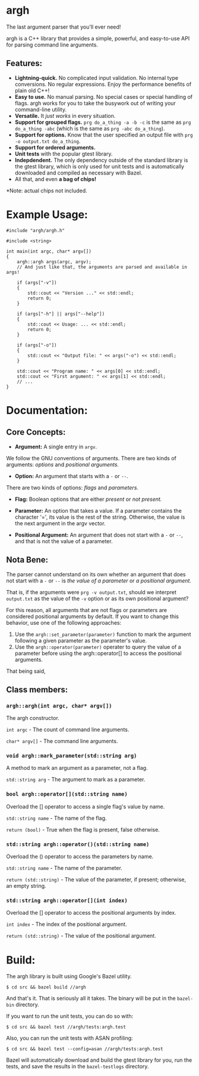 # argh

The last argument parser that you'll ever need!

argh is a C++ library that provides a simple, powerful, and easy-to-use
API for parsing command line arguments.

## Features:

* **Lightning-quick.** No complicated input validation. No internal type conversions. No regular expressions. Enjoy the performance benefits of plain old C++!
* **Easy to use.** No manual parsing. No special cases or special handling of flags. argh works for you to take the busywork out of writing your command-line utility.
* **Versatile.** It *just works* in every situation.
* **Support for grouped flags.** `prg do_a_thing -a -b -c` is the same as `prg do_a_thing -abc` (which is the same as `prg -abc do_a_thing`).
* **Support for options.** Know that the user specified an output file with `prg -o output.txt do_a_thing`.
* **Support for ordered arguments.**
* **Unit tests** with the popular gtest library.
* **Indepdendent.** The only dependency outside of the standard library is the gtest library, which is only used for unit tests and is automatically downloaded and compiled as necessary with Bazel.
* All that, and even **a bag of chips!**

*Note: actual chips not included.

# Example Usage:

    #include "argh/argh.h"

    #include <string>

    int main(int argc, char* argv[])
    {
        argh::argh args(argc, argv);
        // And just like that, the arguments are parsed and available in args!

        if (args["-v"])
        {
            std::cout << "Version ..." << std::endl;
            return 0;
        }

        if (args["-h"] || args["--help"])
        {
            std::cout << Usage: ... << std::endl;
            return 0;
        }

        if (args["-o"])
        {
            std::cout << "Output file: " << args("-o") << std::endl;
        }

        std::cout << "Program name: " << args[0] << std::endl;
        std::cout << "First argument: " << args[1] << std::endl;
        // ...
    }

# Documentation:

## Core Concepts:

* **Argument:** A single entry in `argv`.

We follow the GNU conventions of arguments. There are two kinds of arguments: *options* and *positional arguments.*

* **Option:** An argument that starts with a `-` or `--`.

There are two kinds of options: *flags* and *parameters.*

* **Flag:** Boolean options that are either *present* or *not present.*

* **Parameter:** An option that takes a value. If a parameter contains the character '=', its value is the rest of the string. Otherwise, the value is the next argument in the argv vector.

* **Positional Argument:** An argument that does not start with a `-` or `--`, and that is not the value of a parameter.

## Nota Bene:

The parser cannot understand on its own whether an argument that does not start with a `-` or `--` is *the value of a parameter* or *a positional argument.*

That is, if the arguments were `prg -v output.txt`, should we interpret `output.txt` as the value of the `-v` option or as its own positional argument?


For this reason, all arguments that are not flags or parameters are considered positional arguments by default. If you want to change this behavior, use one of the following approaches:

1. Use the `argh::set_parameter(parameter)` function to mark the argument
following a given parameter as the parameter's value.
2. Use the `argh::operator(parameter)` operater to query the value of a parameter
before using the argh::operator[] to access the positional arguments.

That being said,

## Class members:

### `argh::argh(int argc, char* argv[])`

The argh constructor.

`int argc` - The count of command line arguments.

`char* argv[]` - The command line arguments.

### `void argh::mark_parameter(std::string arg)`

A method to mark an argument as a parameter, not a flag.

`std::string arg` - The argument to mark as a parameter.

### `bool argh::operator[](std::string name)`

Overload the [] operator to access a single flag's value by name.

`std::string name` - The name of the flag.

`return (bool)` - True when the flag is present, false otherwise.

### `std::string argh::operator()(std::string name)`

Overload the () operator to access the parameters by name.

`std::string name` - The name of the parameter.

`return (std::string)` - The value of the parameter, if present; otherwise, an empty string.

### `std::string argh::operator[](int index)`

Overload the [] operator to access the positional arguments by index.

`int index` - The index of the positional argument.

`return (std::string)` - The value of the positional argument.

# Build:

The argh library is built using Google's Bazel utility.

    $ cd src && bazel build //argh

And that's it. That is seriously all it takes. The binary will be put in the `bazel-bin` directory.

If you want to run the unit tests, you can do so with:
    
    $ cd src && bazel test //argh/tests:argh.test

Also, you can run the unit tests with ASAN profiling:

    $ cd src && bazel test --config=asan //argh/tests:argh.test

Bazel will automatically download and build the gtest library for you, run the tests, and save the results in the `bazel-testlogs` directory.
